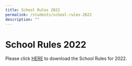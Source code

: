```yaml
---
title: School Rules 2022
permalink: /students/school-rules-2022
description: ""
---
```

# **School Rules 2022**

Please click [HERE](/files/School_Rules_2022.pdf) to download the School Rules for 2022.